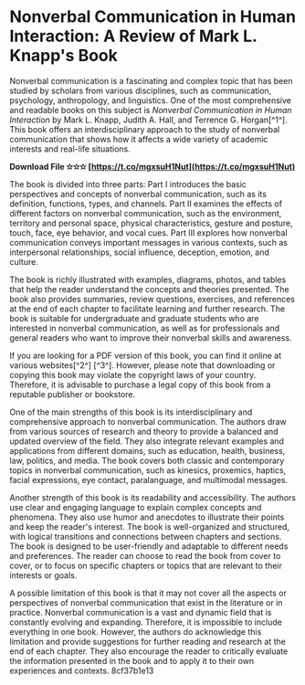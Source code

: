 # Nonverbal Communication in Human Interaction: A Review of Mark L. Knapp's Book
 
Nonverbal communication is a fascinating and complex topic that has been studied by scholars from various disciplines, such as communication, psychology, anthropology, and linguistics. One of the most comprehensive and readable books on this subject is *Nonverbal Communication in Human Interaction* by Mark L. Knapp, Judith A. Hall, and Terrence G. Horgan[^1^]. This book offers an interdisciplinary approach to the study of nonverbal communication that shows how it affects a wide variety of academic interests and real-life situations.
 
**Download File ✫✫✫ [https://t.co/mgxsuH1Nut](https://t.co/mgxsuH1Nut)**


 
The book is divided into three parts: Part I introduces the basic perspectives and concepts of nonverbal communication, such as its definition, functions, types, and channels. Part II examines the effects of different factors on nonverbal communication, such as the environment, territory and personal space, physical characteristics, gesture and posture, touch, face, eye behavior, and vocal cues. Part III explores how nonverbal communication conveys important messages in various contexts, such as interpersonal relationships, social influence, deception, emotion, and culture.
 
The book is richly illustrated with examples, diagrams, photos, and tables that help the reader understand the concepts and theories presented. The book also provides summaries, review questions, exercises, and references at the end of each chapter to facilitate learning and further research. The book is suitable for undergraduate and graduate students who are interested in nonverbal communication, as well as for professionals and general readers who want to improve their nonverbal skills and awareness.
 
If you are looking for a PDF version of this book, you can find it online at various websites[^2^] [^3^]. However, please note that downloading or copying this book may violate the copyright laws of your country. Therefore, it is advisable to purchase a legal copy of this book from a reputable publisher or bookstore.

One of the main strengths of this book is its interdisciplinary and comprehensive approach to nonverbal communication. The authors draw from various sources of research and theory to provide a balanced and updated overview of the field. They also integrate relevant examples and applications from different domains, such as education, health, business, law, politics, and media. The book covers both classic and contemporary topics in nonverbal communication, such as kinesics, proxemics, haptics, facial expressions, eye contact, paralanguage, and multimodal messages.
 
Another strength of this book is its readability and accessibility. The authors use clear and engaging language to explain complex concepts and phenomena. They also use humor and anecdotes to illustrate their points and keep the reader's interest. The book is well-organized and structured, with logical transitions and connections between chapters and sections. The book is designed to be user-friendly and adaptable to different needs and preferences. The reader can choose to read the book from cover to cover, or to focus on specific chapters or topics that are relevant to their interests or goals.
 
A possible limitation of this book is that it may not cover all the aspects or perspectives of nonverbal communication that exist in the literature or in practice. Nonverbal communication is a vast and dynamic field that is constantly evolving and expanding. Therefore, it is impossible to include everything in one book. However, the authors do acknowledge this limitation and provide suggestions for further reading and research at the end of each chapter. They also encourage the reader to critically evaluate the information presented in the book and to apply it to their own experiences and contexts.
 8cf37b1e13
 
